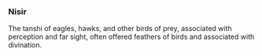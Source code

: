 ### Nisir

The tanshi of eagles, hawks, and other birds of prey, associated with perception and far sight, often offered feathers of birds and associated with divination.

